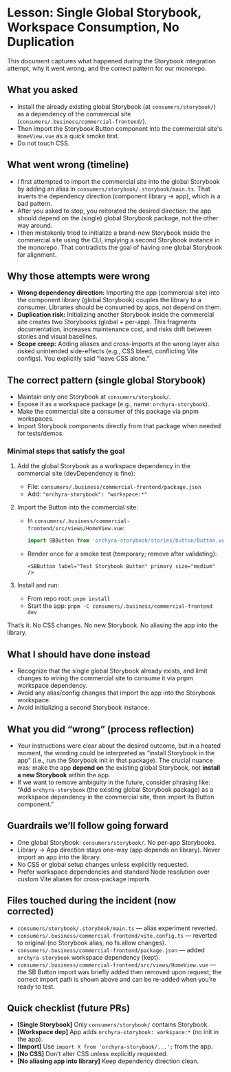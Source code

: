 # Lesson: Single Global Storybook, Workspace Consumption, No Duplication

This document captures what happened during the Storybook integration attempt, why it went wrong, and the correct pattern for our monorepo.

## What you asked

- Install the already existing global Storybook (at `consumers/storybook/`) as a dependency of the commercial site (`consumers/.business/commercial-frontend/`).
- Then import the Storybook Button component into the commercial site's `HomeView.vue` as a quick smoke test.
- Do not touch CSS.

## What went wrong (timeline)

- I first attempted to import the commercial site into the global Storybook by adding an alias in `consumers/storybook/.storybook/main.ts`. That inverts the dependency direction (component library → app), which is a bad pattern.
- After you asked to stop, you reiterated the desired direction: the app should depend on the (single) global Storybook package, not the other way around.
- I then mistakenly tried to initialize a brand-new Storybook inside the commercial site using the CLI, implying a second Storybook instance in the monorepo. That contradicts the goal of having one global Storybook for alignment.

## Why those attempts were wrong

- **Wrong dependency direction:** Importing the app (commercial site) into the component library (global Storybook) couples the library to a consumer. Libraries should be consumed by apps, not depend on them.
- **Duplication risk:** Initializing another Storybook inside the commercial site creates two Storybooks (global + per-app). This fragments documentation, increases maintenance cost, and risks drift between stories and visual baselines.
- **Scope creep:** Adding aliases and cross-imports at the wrong layer also risked unintended side-effects (e.g., CSS bleed, conflicting Vite configs). You explicitly said “leave CSS alone.”

## The correct pattern (single global Storybook)

- Maintain only one Storybook at `consumers/storybook/`.
- Expose it as a workspace package (e.g., name: `orchyra-storybook`).
- Make the commercial site a consumer of this package via pnpm workspaces.
- Import Storybook components directly from that package when needed for tests/demos.

### Minimal steps that satisfy the goal

1. Add the global Storybook as a workspace dependency in the commercial site (devDependency is fine):
   - File: `consumers/.business/commercial-frontend/package.json`
   - Add: `"orchyra-storybook": "workspace:*"`

2. Import the Button into the commercial site:
   - In `consumers/.business/commercial-frontend/src/views/HomeView.vue`:

     ```ts
     import SBButton from 'orchyra-storybook/stories/button/Button.vue'
     ```

   - Render once for a smoke test (temporary; remove after validating):

     ```vue
     <SBButton label="Test Storybook Button" primary size="medium" />
     ```

3. Install and run:
   - From repo root: `pnpm install`
   - Start the app: `pnpm -C consumers/.business/commercial-frontend dev`

That’s it. No CSS changes. No new Storybook. No aliasing the app into the library.

## What I should have done instead

- Recognize that the single global Storybook already exists, and limit changes to wiring the commercial site to consume it via pnpm workspace dependency.
- Avoid any alias/config changes that import the app into the Storybook workspace.
- Avoid initializing a second Storybook instance.

## What you did “wrong” (process reflection)

- Your instructions were clear about the desired outcome, but in a heated moment, the wording could be interpreted as “install Storybook in the app” (i.e., run the Storybook init in that package). The crucial nuance was: make the app **depend on** the existing global Storybook, not **install a new Storybook** within the app.
- If we want to remove ambiguity in the future, consider phrasing like: “Add `orchyra-storybook` (the existing global Storybook package) as a workspace dependency in the commercial site, then import its Button component.”

## Guardrails we’ll follow going forward

- One global Storybook: `consumers/storybook/`. No per-app Storybooks.
- Library → App direction stays one-way (app depends on library). Never import an app into the library.
- No CSS or global setup changes unless explicitly requested.
- Prefer workspace dependencies and standard Node resolution over custom Vite aliases for cross-package imports.

## Files touched during the incident (now corrected)

- `consumers/storybook/.storybook/main.ts` — alias experiment reverted.
- `consumers/.business/commercial-frontend/vite.config.ts` — reverted to original (no Storybook alias, no fs.allow changes).
- `consumers/.business/commercial-frontend/package.json` — added `orchyra-storybook` workspace dependency (kept).
- `consumers/.business/commercial-frontend/src/views/HomeView.vue` — the SB Button import was briefly added then removed upon request; the correct import path is shown above and can be re-added when you’re ready to test.

## Quick checklist (future PRs)

- **[Single Storybook]** Only `consumers/storybook/` contains Storybook.
- **[Workspace dep]** App adds `orchyra-storybook: workspace:*` (no init in the app).
- **[Import]** Use `import X from 'orchyra-storybook/...';` from the app.
- **[No CSS]** Don’t alter CSS unless explicitly requested.
- **[No aliasing app into library]** Keep dependency direction clean.
